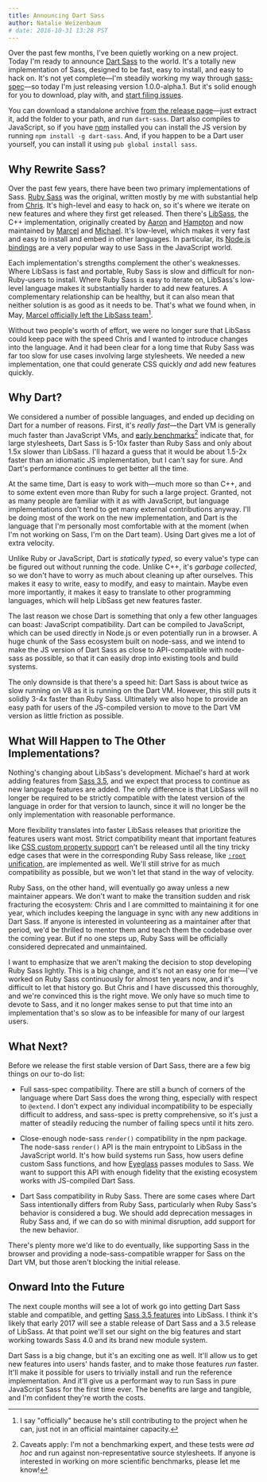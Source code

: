 ```yaml
---
title: Announcing Dart Sass
author: Natalie Weizenbaum
# date: 2016-10-31 13:28 PST
---
```


Over the past few months, I've been quietly working on a new project. Today I'm
ready to announce [Dart Sass](https://github.com/sass/dart-sass) to the world.
It's a totally new implementation of Sass, designed to be fast, easy to install,
and easy to hack on. It's not yet complete—I'm steadily working my way through
[sass-spec](https://github.com/sass/sass-spec)—so today I'm just releasing
version 1.0.0-alpha.1. But it's solid enough for you to download, play with, and
[start filing issues](https://github.com/sass/dart-sass/issues).

You can download a standalone archive [from the release
page](https://github.com/sass/dart-sass/releases/tag/1.0.0-alpha.1)—just extract
it, add the folder to your path, and run `dart-sass`. Dart also compiles to
JavaScript, so if you have [npm](https://www.npmjs.com/) installed you can
install the JS version by running `npm install -g dart-sass`. And, if you happen
to be a Dart user yourself, you can install it using `pub global install sass`.

## Why Rewrite Sass?

Over the past few years, there have been two primary implementations of Sass.
[Ruby Sass](https://github.com/sass/sass) was the original, written mostly by me
with substantial help from [Chris](https://twitter.com/chriseppstein). It's
high-level and easy to hack on, so it's where we iterate on new features and
where they first get released. Then there's
[LibSass](https://github.com/sass/libsass), the C++ implementation, originally
created by [Aaron](https://github.com/akhleung) and
[Hampton](https://github.com/hcatlin) and now maintained by
[Marcel](https://github.com/mgreter) and [Michael](https://github.com/xzyfer).
It's low-level, which makes it very fast and easy to install and embed in other
languages. In particular, its [Node.js
bindings](https://github.com/sass/node-sass) are a very popular way to use Sass
in the JavaScript world.

Each implementation's strengths complement the other's weaknesses. Where LibSass
is fast and portable, Ruby Sass is slow and difficult for non-Ruby-users to
install. Where Ruby Sass is easy to iterate on, LibSass's low-level language
makes it substantially harder to add new features. A complementary relationship
can be healthy, but it can also mean that neither solution is as good as it
needs to be. That's what we found when, in May, [Marcel officially left the
LibSass team](http://blog.sass-lang.com/posts/734390-thank-you-marcel)[^1].

[^1]: I say "officially" because he's still contributing to the project when he
    can, just not in an official maintainer capacity.

Without two people's worth of effort, we were no longer sure that LibSass could
keep pace with the speed Chris and I wanted to introduce changes into the
language. And it had been clear for a long time that Ruby Sass was far too slow
for use cases involving large stylesheets. We needed a new implementation, one
that could generate CSS quickly *and* add new features quickly.

## Why Dart?

We considered a number of possible languages, and ended up deciding on Dart for
a number of reasons. First, it's *really fast*—the Dart VM is generally much
faster than JavaScript VMs, and [early
benchmarks](https://github.com/sass/dart-sass/blob/main/perf.md)[^2] indicate
that, for large stylesheets, Dart Sass is 5-10x faster than Ruby Sass and only
about 1.5x slower than LibSass. I'll hazard a guess that it would be about
1.5-2x faster than an idiomatic JS implementation, but I can't say for sure. And
Dart's performance continues to get better all the time.

[^2]: Caveats apply: I'm not a benchmarking expert, and these tests were *ad
    hoc* and run against non-representative source stylesheets. If anyone is
    interested in working on more scientific benchmarks, please let me know!

At the same time, Dart is easy to work with—much more so than C++, and to some
extent even more than Ruby for such a large project. Granted, not as many people
are familiar with it as with JavaScript, but language implementations don't tend
to get many external contributions anyway. I'll be doing most of the work on the
new implementation, and Dart is the language that I'm personally most
comfortable with at the moment (when I'm not working on Sass, I'm on the Dart
team). Using Dart gives me a lot of extra velocity.

Unlike Ruby or JavaScript, Dart is *statically typed*, so every value's type can
be figured out without running the code. Unlike C++, it's *garbage collected*,
so we don't have to worry as much about cleaning up after ourselves. This makes
it easy to write, easy to modify, and easy to maintain. Maybe even more
importantly, it makes it easy to translate to other programming languages, which
will help LibSass get new features faster.

The last reason we chose Dart is something that only a few other languages can
boast: JavaScript compatibility. Dart can be compiled to JavaScript, which can
be used directly in Node.js or even potentially run in a browser. A huge chunk
of the Sass ecosystem built on node-sass, and we intend to make the JS version
of Dart Sass as close to API-compatible with node-sass as possible, so that it
can easily drop into existing tools and build systems.

The only downside is that there's a speed hit: Dart Sass is about twice as slow
running on V8 as it is running on the Dart VM. However, this still puts it
solidly 3-4x faster than Ruby Sass. Ultimately we also hope to provide an easy
path for users of the JS-compiled version to move to the Dart VM version as
little friction as possible.

##  What Will Happen to The Other Implementations?

Nothing's changing about LibSass's development. Michael's hard at work adding
features from [Sass
3.5](http://blog.sass-lang.com/posts/809572-sass-35-release-candidate), and we
expect that process to continue as new language features are added. The only
difference is that LibSass will no longer be required to be strictly compatible
with the latest version of the language in order for that version to launch,
since it will no longer be the only implementation with reasonable performance.

More flexibility translates into faster LibSass releases that prioritize the
features users want most. Strict compatibility meant that important features
like [CSS custom property support](https://github.com/sass/libsass/issues/2076)
can't be released until all the tiny tricky edge cases that were in the
corresponding Ruby Sass release, like [`:root`
unification](https://github.com/sass/libsass/issues/2071), are implemented as
well. We'll still strive for as much compatibility as possible, but we won't let
that stand in the way of velocity.

Ruby Sass, on the other hand, will eventually go away unless a new maintainer
appears. We don't want to make the transition sudden and risk fracturing the
ecosystem: Chris and I are committed to maintaining it for one year, which
includes keeping the language in sync with any new additions in Dart Sass. If
anyone is interested in volunteering as a maintainer after that period, we'd be
thrilled to mentor them and teach them the codebase over the coming year. But if
no one steps up, Ruby Sass will be officially considered deprecated and
unmaintained.

I want to emphasize that we aren't making the decision to stop developing Ruby
Sass lightly. This is a big change, and it's not an easy one for me—I've worked
on Ruby Sass continuously for almost ten years now, and it's difficult to let
that history go. But Chris and I have discussed this thoroughly, and we're
convinced this is the right move. We only have so much time to devote to Sass,
and it no longer makes sense to put that time into an implementation that's so
slow as to be infeasible for many of our largest users.

## What Next?

Before we release the first stable version of Dart Sass, there are a few big
things on our to-do list:

* Full sass-spec compatibility. There are still a bunch of corners of the
  language where Dart Sass does the wrong thing, especially with respect to
  `@extend`. I don't expect any individual incompatibility to be especially
  difficult to address, and sass-spec is pretty comprehensive, so it's just a
  matter of steadily reducing the number of failing specs until it hits zero.

* Close-enough node-sass `render()` compatibility in the npm package. The
  node-sass `render()` API is the main entrypoint to LibSass in the JavaScript
  world. It's how build systems run Sass, how users define custom Sass
  functions, and how [Eyeglass](https://github.com/sass-eyeglass/eyeglass)
  passes modules to Sass. We want to support this API with enough fidelity that
  the existing ecosystem works with JS-compiled Dart Sass.

* Dart Sass compatibility in Ruby Sass. There are some cases where Dart Sass
  intentionally differs from Ruby Sass, particularly when Ruby Sass's behavior
  is considered a bug. We should add deprecation messages in Ruby Sass and, if
  we can do so with minimal disruption, add support for the new behavior.

There's plenty more we'd like to do eventually, like supporting Sass in the
browser and providing a node-sass-compatible wrapper for Sass on the Dart VM,
but those aren't blocking the initial release.

## Onward Into the Future

The next couple months will see a lot of work go into getting Dart Sass stable
and compatible, and getting [Sass 3.5
features](http://blog.sass-lang.com/posts/809572-sass-35-release-candidate) into
LibSass. I think it's likely that early 2017 will see a stable release of Dart
Sass and a 3.5 release of LibSass. At that point we'll set our sight on the big
features and start working towards Sass 4.0 and its brand new module system.

Dart Sass is a big change, but it's an exciting one as well. It'll allow us to
get new features into users' hands faster, and to make those features *run*
faster. It'll make it possible for users to trivially install and run the
reference implementation. And it'll give us a performant way to run Sass in pure
JavaScript Sass for the first time ever. The benefits are large and tangible,
and I'm confident they're worth the costs.
